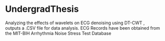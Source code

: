 # UndergradThesis
Analyzing the effects of wavelets on ECG denoising using DT-CWT , outputs a .CSV file for data analysis.
ECG Records have been obtained from the MIT-BIH Arrhythmia Noise Stress Test Database
